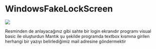 # WindowsFakeLockScreen
<img src="https://drive.google.com/file/d/1VTx316zKfEeQMQRLvSvdrYWTfbjtjRs1/view">

Resminden de anlayacağınız gibi sahte bir login ekranıdır programı visual basic ile oluşturdun
Mantık şu şekilde programda textbox kısmına girilen herhangi bir yazıyı belirlediğimiz mail adresine göndermektir
